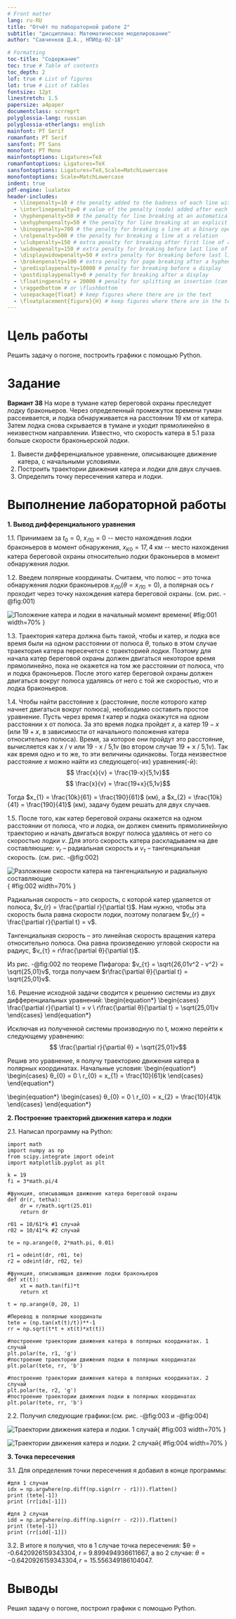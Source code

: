 ```yaml
---
# Front matter
lang: ru-RU
title: "Отчёт по лабораторной работе 2"
subtitle: "дисциплина: Математическое моделирование"
author: "Савченков Д.А., НПИбд-02-18"

# Formatting
toc-title: "Содержание"
toc: true # Table of contents
toc_depth: 2
lof: true # List of figures
lot: true # List of tables
fontsize: 12pt
linestretch: 1.5
papersize: a4paper
documentclass: scrreprt
polyglossia-lang: russian
polyglossia-otherlangs: english
mainfont: PT Serif
romanfont: PT Serif
sansfont: PT Sans
monofont: PT Mono
mainfontoptions: Ligatures=TeX
romanfontoptions: Ligatures=TeX
sansfontoptions: Ligatures=TeX,Scale=MatchLowercase
monofontoptions: Scale=MatchLowercase
indent: true
pdf-engine: lualatex
header-includes:
  - \linepenalty=10 # the penalty added to the badness of each line within a paragraph (no associated penalty node) Increasing the value makes tex try to have fewer lines in the paragraph.
  - \interlinepenalty=0 # value of the penalty (node) added after each line of a paragraph.
  - \hyphenpenalty=50 # the penalty for line breaking at an automatically inserted hyphen
  - \exhyphenpenalty=50 # the penalty for line breaking at an explicit hyphen
  - \binoppenalty=700 # the penalty for breaking a line at a binary operator
  - \relpenalty=500 # the penalty for breaking a line at a relation
  - \clubpenalty=150 # extra penalty for breaking after first line of a paragraph
  - \widowpenalty=150 # extra penalty for breaking before last line of a paragraph
  - \displaywidowpenalty=50 # extra penalty for breaking before last line before a display math
  - \brokenpenalty=100 # extra penalty for page breaking after a hyphenated line
  - \predisplaypenalty=10000 # penalty for breaking before a display
  - \postdisplaypenalty=0 # penalty for breaking after a display
  - \floatingpenalty = 20000 # penalty for splitting an insertion (can only be split footnote in standard LaTeX)
  - \raggedbottom # or \flushbottom
  - \usepackage{float} # keep figures where there are in the text
  - \floatplacement{figure}{H} # keep figures where there are in the text
---
```


# Цель работы

Решить задачу о погоне, построить графики с помощью Python.

# Задание

**Вариант 38**
На море в тумане катер береговой охраны преследует лодку браконьеров.
Через определенный промежуток времени туман рассеивается, и лодка обнаруживается 
на расстоянии 19 км от катера. Затем лодка снова скрывается в тумане и уходит 
прямолинейно в неизвестном направлении. Известно, что скорость катера в 5.1 раза 
больше скорости браконьерской лодки.

1. Вывести дифференциальное уравнение, описывающее движение катера, с начальными условиями.
2. Построить траектории движения катера и лодки для двух случаев.
3. Определить точку пересечения катера и лодки.


# Выполнение лабораторной работы

**1. Вывод дифференциального уравнения**

1.1. Принимаем за $t_{0} = 0$, $x_{Л0} = 0$ -- место нахождения лодки браконьеров 
в момент обнаружения, $x_{К0} = 17,4$ км -- место нахождения катера береговой охраны 
относительно лодки браконьеров в момент обнаружения лодки.

1.2. Введем полярные координаты. Считаем, что полюс – это точка обнаружения лодки 
браконьеров $x_{Л0} (θ = x_{Л0} = 0)$, а полярная ось $r$ проходит через точку нахождения 
катера береговой охраны. (см. рис. -@fig:001)

![Положение катера и лодки в начальный момент времени](image/1.png){ #fig:001 width=70% }

1.3. Траектория катера должна быть такой, чтобы и катер, и лодка все время были 
на одном расстоянии от полюса $θ$, только в этом случае траектория катера пересечется с 
траекторией лодки. Поэтому для начала катер береговой охраны должен двигаться некоторое 
время прямолинейно, пока не окажется на том же расстоянии от полюса, что и лодка браконьеров. 
После этого катер береговой охраны должен двигаться вокруг полюса удаляясь от него с той же 
скоростью, что и лодка браконьеров.

1.4. Чтобы найти расстояние x (расстояние, после которого катер начнет двигаться 
вокруг полюса), необходимо составить простое уравнение. Пусть через время $t$ катер и лодка 
окажутся на одном расстоянии x от полюса. За это время лодка пройдет $x$, а катер $19 - x$ (или 
$19 + x$, в зависимости от начального положения катера относительно полюса). Время, за которое 
они пройдут это расстояние, вычисляется как x / v  или 19 - x / 5,1v (во втором 
случае 19 + x / 5,1v). Так как время одно и то же, то эти величины одинаковы. Тогда 
неизвестное расстояние $x$ можно найти из следующего(-их) уравнения(-й):
$$ \frac{x}{v} = \frac{19-x}{5,1v}$$
$$ \frac{x}{v} = \frac{19+x}{5,1v}$$

Тогда $x_{1} = \frac{10k}{61} = \frac{190}{61}$ (км), а $x_{2} = \frac{10k}{41} = \frac{190}{41}$ (км), задачу будем 
решать для двух случаев.

1.5. После того, как катер береговой охраны окажется на одном расстоянии от полюса, что и лодка, он 
должен сменить прямолинейную траекторию и начать двигаться вокруг полюса удаляясь от него со скоростью 
лодки $v$. Для этого скорость катера раскладываем на две составляющие: $v_{r}$ – радиальная скорость и 
$v_{τ}$ – тангенциальная скорость. (см. рис. -@fig:002)

![Разложение скорости катера на тангенциальную и радиальную составляющие](image/2.png){ #fig:002 width=70% }

Радиальная скорость – это скорость, с которой катер удаляется от полюса, $v_{r} = \frac{\partial r}{\partial t}$. Нам 
нужно, чтобы эта скорость была равна скорости лодки, поэтому полагаем $v_{r} = \frac{\partial r}{\partial t} = v$.

Тангенциальная скорость – это линейная скорость вращения катера относительно полюса. Она равна 
произведению угловой скорости на радиус, $v_{τ} = r\frac{\partial θ}{\partial t}$.

Из рис. -@fig:002 по теореме Пифагора: $v_{τ} = \sqrt{26,01v^2 - v^2} = \sqrt{25,01}v$, тогда
получаем $r\frac{\partial θ}{\partial t} = \sqrt{25,01}v$.

1.6. Решение исходной задачи сводится к решению системы из двух дифференциальных уравнений:
\begin{equation*} 
  \begin{cases} 
    \frac{\partial r}{\partial t} = v 
    \\
    r\frac{\partial θ}{\partial t} = \sqrt{25,01}v
  \end{cases}
\end{equation*} 

Исключая из полученной системы производную по t, можно перейти к следующему уравнению:
$$ \frac{\partial r}{\partial θ} = \sqrt{25,01}v$$

Решив это уравнение, я получу траекторию движения катера в полярных координатах. Начальные условия:
\begin{equation*}
  \begin{cases}
    θ_{0} = 0 
    \\ 
    r_{0} = x_{1} = \frac{10}{61}k
  \end{cases}
\end{equation*}

\begin{equation*}
  \begin{cases}
    θ_{0} = 0 
    \\ 
    r_{0} = x_{2} = \frac{10}{41}k
  \end{cases}
\end{equation*} 

**2. Построение траекторий движения катера и лодки**

2.1. Написал программу на Python:
```
import math
import numpy as np
from scipy.integrate import odeint
import matplotlib.pyplot as plt

k = 19
fi = 3*math.pi/4

#функция, описывающая движение катера береговой охраны
def dr(r, tetha): 
    dr = r/math.sqrt(25.01)
    return dr

r01 = 10/61*k #1 случай
r02 = 10/41*k #2 случай

te = np.arange(0, 2*math.pi, 0.01)

r1 = odeint(dr, r01, te)
r2 = odeint(dr, r02, te)

#функция, описывающая движение лодки браконьеров
def xt(t): 
    xt = math.tan(fi)*t
    return xt

t = np.arange(0, 20, 1)

#Перевод в полярные координаты
tete = (np.tan(xt(t)/t))**-1
rr = np.sqrt(t*t + xt(t)*xt(t))

#построение траектории движения катера в полярных координатах. 1 случай
plt.polar(te, r1, 'g')
#построение траектории движения лодки в полярных координатах
plt.polar(tete, rr, 'b') 

#построение траектории движения катера в полярных координатах. 2 случай
plt.polar(te, r2, 'g')
#построение траектории движения лодки в полярных координатах
plt.polar(tete, rr, 'b')
```

2.2. Получил следующие графики:(см. рис. -@fig:003 и -@fig:004)

![Траектории движения катера и лодки. 1 случай](image/3.png){ #fig:003 width=70% }

![Траектории движения катера и лодки. 2 случай](image/4.png){ #fig:004 width=70% }

**3. Точка пересечения**

3.1. Для определения точки пересечения я добавил в конце программы:
```
#для 1 случая
idx = np.argwhere(np.diff(np.sign(rr - r1))).flatten()
print (tete[-1])
print (rr[idx[-1]])

#для 2 случая
idd = np.argwhere(np.diff(np.sign(rr - r2))).flatten()
print (tete[-1])
print (rr[idd[-1]])
```

3.2. В итоге я получил, что в 1 случае точка пересечения: $θ = -0.6420926159343304, r = 9.899494936611667,
а во 2 случае: $θ = -0.6420926159343304, r = 15.556349186104047$.

# Выводы

Решил задачу о погоне, построил графики с помощью Python.
